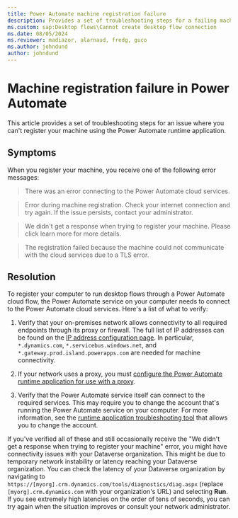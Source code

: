 ```yaml
---
title: Power Automate machine registration failure
description: Provides a set of troubleshooting steps for a failing machine registration in Microsoft Power Automate.
ms.custom: sap:Desktop flows\Cannot create desktop flow connection
ms.date: 08/05/2024
ms.reviewer: madiazor, alarnaud, fredg, guco
ms.author: johndund 
author: johndund
---
```

# Machine registration failure in Power Automate

This article provides a set of troubleshooting steps for an issue where you can't register your machine using the Power Automate runtime application.

## Symptoms

When you register your machine, you receive one of the following error messages:

> There was an error connecting to the Power Automate cloud services.

> Error during machine registration. Check your internet connection and try again. If the issue persists, contact your administrator.

> We didn't get a response when trying to register your machine. Please click learn more for more details.

> The registration failed because the machine could not communicate with the cloud services due to a TLS error.

## Resolution

To register your computer to run desktop flows through a Power Automate cloud flow, the Power Automate service on your computer needs to connect to the Power Automate cloud services. Here's a list of what to verify:

1. Verify that your on-premises network allows connectivity to all required endpoints through its proxy or firewall. The full list of IP addresses can be found on the [IP address configuration page](/power-automate/ip-address-configuration). In particular, `*.dynamics.com`, `*.servicebus.windows.net`, and `*.gateway.prod.island.powerapps.com` are needed for machine connectivity.

1. If your network uses a proxy, you must [configure the Power Automate runtime application for use with a proxy](https://support.microsoft.com/topic/power-automate-for-desktop-proxy-setup-8a79d690-1c02-416f-8af1-f057df5fe9b7).

1. Verify that the Power Automate service itself can connect to the required services. This may require you to change the account that's running the Power Automate service on your computer. For more information, see the [runtime application troubleshooting tool](/power-automate/desktop-flows/troubleshoot#change-the-on-premises-service-account) that allows you to change the account.

If you've verified all of these and still occasionally receive the "We didn't get a response when trying to register your machine" error, you might have connectivity issues with your Dataverse organization. This might be due to temporary network instability or latency reaching your Dataverse organization. You can check the latency of your Dataverse organization by navigating to `https://[myorg].crm.dynamics.com/tools/diagnostics/diag.aspx` (replace `[myorg].crm.dynamics.com` with your organization's URL) and selecting **Run**. If you see extremely high latencies on the order of tens of seconds, you can try again when the situation improves or consult your network administrator.
